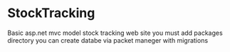 # StockTracking
Basic asp.net mvc model stock tracking web site 
you must add packages directory
you can create databe via packet maneger with migrations
